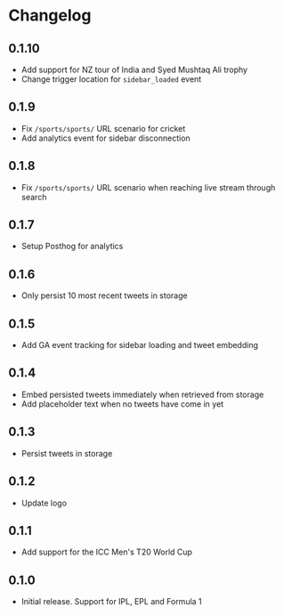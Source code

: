 # Changelog

## 0.1.10

- Add support for NZ tour of India and Syed Mushtaq Ali trophy
- Change trigger location for `sidebar_loaded` event

## 0.1.9

- Fix `/sports/sports/` URL scenario for cricket
- Add analytics event for sidebar disconnection

## 0.1.8

- Fix `/sports/sports/` URL scenario when reaching live stream through search

## 0.1.7

- Setup Posthog for analytics

## 0.1.6

- Only persist 10 most recent tweets in storage

## 0.1.5

- Add GA event tracking for sidebar loading and tweet embedding

## 0.1.4

- Embed persisted tweets immediately when retrieved from storage
- Add placeholder text when no tweets have come in yet

## 0.1.3

- Persist tweets in storage

## 0.1.2

- Update logo

## 0.1.1

- Add support for the ICC Men's T20 World Cup

## 0.1.0

- Initial release. Support for IPL, EPL and Formula 1
